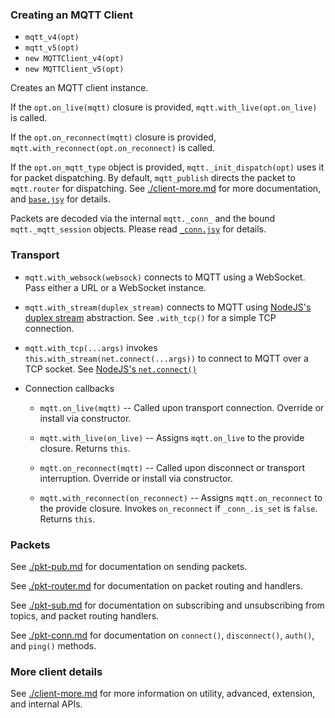 ### Creating an MQTT Client

* `mqtt_v4(opt)`
* `mqtt_v5(opt)`
* `new MQTTClient_v4(opt)`
* `new MQTTClient_v5(opt)`

Creates an MQTT client instance.

If the `opt.on_live(mqtt)` closure is provided, `mqtt.with_live(opt.on_live)` is called.

If the `opt.on_reconnect(mqtt)` closure is provided, `mqtt.with_reconnect(opt.on_reconnect)` is called.

If the `opt.on_mqtt_type` object is provided, `mqtt._init_dispatch(opt)` uses it for packet dispatching.
By default, `mqtt_publish` directs the packet to `mqtt.router` for dispatching.
See [./client-more.md](./client-more.md) for more documentation, and [`base.jsy`](../code/base.jsy) for details.

Packets are decoded via the internal `mqtt._conn_` and the bound `mqtt._mqtt_session` objects.
Please read [`_conn.jsy`](../code/_conn.jsy) for details.


### Transport

* `mqtt.with_websock(websock)` connects to MQTT using a WebSocket. Pass either a URL or a WebSocket instance.

* `mqtt.with_stream(duplex_stream)` connects to MQTT using [NodeJS's duplex stream](https://nodejs.org/api/stream.html#stream_class_stream_duplex) abstraction. See `.with_tcp()` for a simple TCP connection.

* `mqtt.with_tcp(...args)` invokes `this.with_stream(net.connect(...args))` to connect to MQTT over a TCP socket. See [NodeJS's `net.connect()`](https://nodejs.org/api/net.html#net_net_connect)

* Connection callbacks

  * `mqtt.on_live(mqtt)` -- Called upon transport connection. Override or install via constructor.

  * `mqtt.with_live(on_live)` -- Assigns `mqtt.on_live` to the provide closure. Returns `this`.

  * `mqtt.on_reconnect(mqtt)` -- Called upon disconnect or transport interruption. Override or install via constructor.

  * `mqtt.with_reconnect(on_reconnect)` -- Assigns `mqtt.on_reconnect` to the provide closure. Invokes `on_reconnect` if `_conn_.is_set` is `false`. Returns `this`.


### Packets

 [u8-mqtt-packet]: https://github.com/shanewholloway/js-u8-mqtt-packet

See [./pkt-pub.md](./pkt-pub.md) for documentation on sending packets.

See [./pkt-router.md](./pkt-router.md) for documentation on packet routing and handlers.

See [./pkt-sub.md](./pkt-sub.md) for documentation on subscribing and unsubscribing from topics, and packet routing handlers.

See [./pkt-conn.md](./pkt-conn.md) for documentation on `connect()`, `disconnect()`, `auth()`, and `ping()` methods.


### More client details

See [./client-more.md](./client-more.md) for more information on utility, advanced, extension, and internal APIs.

